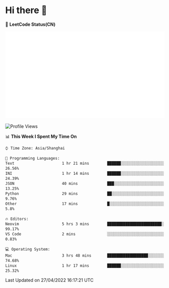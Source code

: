 # Hi there 👋

📝 **LeetCode Status(CN)**

![wsmbsbbz's LeetCode status](https://github.com/wsmbsbbz/wsmbsbbz/blob/main/status.svg)

<!--
**wsmbsbbz/wsmbsbbz** is a ✨ _special_ ✨ repository because its `README.md` (this file) appears on your GitHub profile.

Here are some ideas to get you started:

- 🔭 I’m currently working on ...
- 🌱 I’m currently learning ...
- 👯 I’m looking to collaborate on ...
- 🤔 I’m looking for help with ...
- 💬 Ask me about ...
- 📫 How to reach me: ...
- 😄 Pronouns: ...
- ⚡ Fun fact: ...
-->
<!--START_SECTION:waka-->
![Profile Views](http://img.shields.io/badge/Profile%20Views-6-blue)

📊 **This Week I Spent My Time On** 

```text
⌚︎ Time Zone: Asia/Shanghai

💬 Programming Languages: 
Text                     1 hr 21 mins        ██████░░░░░░░░░░░░░░░░░░░   26.56% 
INI                      1 hr 14 mins        ██████░░░░░░░░░░░░░░░░░░░   24.39% 
JSON                     40 mins             ███░░░░░░░░░░░░░░░░░░░░░░   13.25% 
Python                   29 mins             ██░░░░░░░░░░░░░░░░░░░░░░░   9.76% 
Other                    17 mins             █░░░░░░░░░░░░░░░░░░░░░░░░   5.8%

🔥 Editors: 
Neovim                   5 hrs 3 mins        ████████████████████████░   99.17% 
VS Code                  2 mins              ░░░░░░░░░░░░░░░░░░░░░░░░░   0.83%

💻 Operating System: 
Mac                      3 hrs 48 mins       ██████████████████░░░░░░░   74.68% 
Linux                    1 hr 17 mins        ██████░░░░░░░░░░░░░░░░░░░   25.32%

```


 Last Updated on 27/04/2022 16:17:21 UTC
<!--END_SECTION:waka-->
